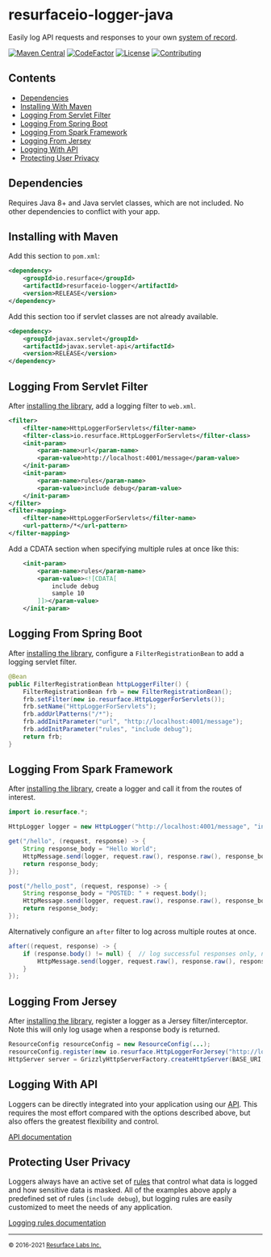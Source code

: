# resurfaceio-logger-java
Easily log API requests and responses to your own <a href="https://resurface.io">system of record</a>.

[![Maven Central](https://img.shields.io/maven-central/v/io.resurface/resurfaceio-logger)](https://maven-badges.herokuapp.com/maven-central/io.resurface/resurfaceio-logger)
[![CodeFactor](https://www.codefactor.io/repository/github/resurfaceio/logger-java/badge)](https://www.codefactor.io/repository/github/resurfaceio/logger-java)
[![License](https://img.shields.io/github/license/resurfaceio/logger-java)](https://github.com/resurfaceio/logger-java/blob/master/LICENSE)
[![Contributing](https://img.shields.io/badge/contributions-welcome-green.svg)](https://github.com/resurfaceio/logger-java/blob/master/CONTRIBUTING.md)

## Contents

<ul>
<li><a href="#dependencies">Dependencies</a></li>
<li><a href="#installing_with_maven">Installing With Maven</a></li>
<li><a href="#logging_from_servlet_filter">Logging From Servlet Filter</a></li>
<li><a href="#logging_from_spring_boot">Logging From Spring Boot</a></li>
<li><a href="#logging_from_spark_framework">Logging From Spark Framework</a></li>
<li><a href="#logging_from_jersey">Logging From Jersey</a></li>
<li><a href="#logging_with_api">Logging With API</a></li>
<li><a href="#privacy">Protecting User Privacy</a></li>
</ul>

<a name="dependencies"/>

## Dependencies

Requires Java 8+ and Java servlet classes, which are not included. No other dependencies to conflict with your app.

<a name="installing_with_maven"/>

## Installing with Maven

Add this section to `pom.xml`:

```xml
<dependency>
    <groupId>io.resurface</groupId>
    <artifactId>resurfaceio-logger</artifactId>
    <version>RELEASE</version>
</dependency>
```

Add this section too if servlet classes are not already available.

```xml
<dependency>
    <groupId>javax.servlet</groupId>
    <artifactId>javax.servlet-api</artifactId>
    <version>RELEASE</version>
</dependency>
```

<a name="logging_from_servlet_filter"/>

## Logging From Servlet Filter

After <a href="#installing_with_maven">installing the library</a>, add a logging filter to `web.xml`.

```xml
<filter>
    <filter-name>HttpLoggerForServlets</filter-name>
    <filter-class>io.resurface.HttpLoggerForServlets</filter-class>
    <init-param>
        <param-name>url</param-name>
        <param-value>http://localhost:4001/message</param-value>
    </init-param>
    <init-param>
        <param-name>rules</param-name>
        <param-value>include debug</param-value>
    </init-param>
</filter>
<filter-mapping>
    <filter-name>HttpLoggerForServlets</filter-name>
    <url-pattern>/*</url-pattern>
</filter-mapping>
```

Add a CDATA section when specifying multiple rules at once like this:

```xml
    <init-param>
        <param-name>rules</param-name>
        <param-value><![CDATA[
            include debug
            sample 10
        ]]></param-value>
    </init-param>
```

<a name="logging_from_spring_boot"/>

## Logging From Spring Boot

After <a href="#installing_with_maven">installing the library</a>, configure a `FilterRegistrationBean`
to add a logging servlet filter.

```java
@Bean
public FilterRegistrationBean httpLoggerFilter() {
    FilterRegistrationBean frb = new FilterRegistrationBean();
    frb.setFilter(new io.resurface.HttpLoggerForServlets());
    frb.setName("HttpLoggerForServlets");
    frb.addUrlPatterns("/*");
    frb.addInitParameter("url", "http://localhost:4001/message");
    frb.addInitParameter("rules", "include debug");
    return frb;
}
```

<a name="logging_from_spark_framework"/>

## Logging From Spark Framework

After <a href="#installing_with_maven">installing the library</a>, create a logger and call it from the routes of interest.

```java
import io.resurface.*;

HttpLogger logger = new HttpLogger("http://localhost:4001/message", "include debug");

get("/hello", (request, response) -> {
    String response_body = "Hello World";
    HttpMessage.send(logger, request.raw(), response.raw(), response_body);
    return response_body;
});

post("/hello_post", (request, response) -> {
    String response_body = "POSTED: " + request.body();
    HttpMessage.send(logger, request.raw(), response.raw(), response_body, request.body());
    return response_body;
});
```

Alternatively configure an `after` filter to log across multiple routes at once.

```java
after((request, response) -> {
    if (response.body() != null) {  // log successful responses only, not 404/500s
        HttpMessage.send(logger, request.raw(), response.raw(), response.body(), request.body());
    }
});
```

<a name="logging_from_jersey"/>

## Logging From Jersey

After <a href="#installing_with_maven">installing the library</a>, register a logger as a Jersey filter/interceptor.
Note this will only log usage when a response body is returned.

```java
ResourceConfig resourceConfig = new ResourceConfig(...);
resourceConfig.register(new io.resurface.HttpLoggerForJersey("http://localhost:4001/message", "include debug"));
HttpServer server = GrizzlyHttpServerFactory.createHttpServer(BASE_URI, resourceConfig, false);
```

<a name="logging_with_api"/>

## Logging With API

Loggers can be directly integrated into your application using our [API](API.md). This requires the most effort compared with
the options described above, but also offers the greatest flexibility and control.

[API documentation](API.md)

<a name="privacy"/>

## Protecting User Privacy

Loggers always have an active set of <a href="https://resurface.io/rules.html">rules</a> that control what data is logged
and how sensitive data is masked. All of the examples above apply a predefined set of rules (`include debug`),
but logging rules are easily customized to meet the needs of any application.

<a href="https://resurface.io/rules.html">Logging rules documentation</a>

---
<small>&copy; 2016-2021 <a href="https://resurface.io">Resurface Labs Inc.</a></small>
